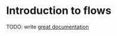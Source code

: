 # Introduction to flows

TODO: write [great documentation](http://jacobian.org/writing/what-to-write/)

